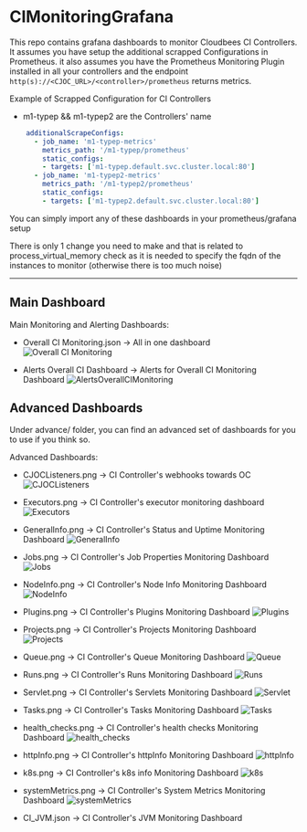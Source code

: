 # CIMonitoringGrafana

This repo contains grafana dashboards to monitor Cloudbees CI Controllers.
It assumes you have setup the additional scrapped Configurations in Prometheus.
it also assumes you have the Prometheus Monitoring Plugin installed in all your controllers and the endpoint
`http(s)://<CJOC_URL>/<controller>/prometheus` returns metrics.

Example of Scrapped Configuration for CI Controllers
- m1-typep && m1-typep2 are the Controllers' name
```yaml
    additionalScrapeConfigs:
      - job_name: 'm1-typep-metrics'
        metrics_path: '/m1-typep/prometheus'
        static_configs:
        - targets: ['m1-typep.default.svc.cluster.local:80']
      - job_name: 'm1-typep2-metrics'
        metrics_path: '/m1-typep2/prometheus'
        static_configs:
        - targets: ['m1-typep2.default.svc.cluster.local:80']
```

You can simply import any of these dashboards in your prometheus/grafana setup

There is only 1 change you need to make and that is related to process_virtual_memory check as it is needed to specify the fqdn of the instances to monitor (otherwise there is too much noise)

---

## Main Dashboard 

Main Monitoring and Alerting Dashboards:
- Overall CI Monitoring.json -> All in one dashboard
![Overall CI Monitoring](./screenshots/OverallDashboard.png "CJOCListeners")

- Alerts Overall CI Dashboard -> Alerts for Overall CI Monitoring Dashboard
![AlertsOverallCIMonitoring](./screenshots/AlertsOverallCIMonitoring.png "AlertsOverallDashboard") 

## Advanced Dashboards
Under advance/ folder, you can find an advanced set of dashboards for you to use if you think so.

Advanced Dashboards:
- CJOCListeners.png -> CI Controller's webhooks towards OC
![CJOCListeners](./screenshots/CJOCListeners.png "CJOCListeners")

- Executors.png -> CI Controller's executor monitoring dashboard
![Executors](./screenshots/Executors.png "Executors")

- GeneralInfo.png -> CI Controller's Status and Uptime Monitoring Dashboard
![GeneralInfo](./screenshots/GeneralInfo.png "GeneralInfo")

- Jobs.png -> CI Controller's Job Properties Monitoring Dashboard
![Jobs](./screenshots/Jobs.png "Jobs")

- NodeInfo.png -> CI Controller's Node Info Monitoring Dashboard
![NodeInfo](./screenshots/NodeInfo.png "NodeInfo")

- Plugins.png -> CI Controller's Plugins Monitoring Dashboard
![Plugins](./screenshots/Plugins.png "Plugins")

- Projects.png -> CI Controller's Projects Monitoring Dashboard
![Projects](./screenshots/Projects.png "Projects")

- Queue.png -> CI Controller's Queue  Monitoring Dashboard
![Queue](./screenshots/Queue.png "Queue")

- Runs.png -> CI Controller's Runs Monitoring Dashboard
![Runs](./screenshots/Runs.png "Runs")

- Servlet.png -> CI Controller's Servlets Monitoring Dashboard
![Servlet](./screenshots/Servlet.png "Servlet")

- Tasks.png -> CI Controller's Tasks  Monitoring Dashboard
![Tasks](./screenshots/Tasks.png "Tasks")

- health_checks.png -> CI Controller's health checks Monitoring Dashboard
![health_checks](./screenshots/health_checks.png "health_checks")

- httpInfo.png -> CI Controller's httpInfo Monitoring Dashboard
![httpInfo](./screenshots/httpInfo.png "httpInfo")

- k8s.png -> CI Controller's k8s info Monitoring Dashboard
![k8s](./screenshots/k8s.png "k8s")

- systemMetrics.png -> CI Controller's System Metrics Monitoring Dashboard
![systemMetrics](./screenshots/systemMetrics.png "systemMetrics")

- CI_JVM.json -> CI Controller's JVM Monitoring Dashboard

